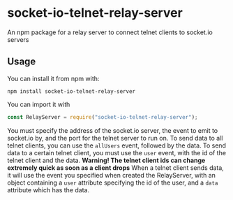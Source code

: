 # socket-io-telnet-relay-server
An npm package for a relay server to connect telnet clients to socket.io servers

## Usage
You can install it from npm with:
```
npm install socket-io-telnet-relay-server
```
You can import it with
```javascript
const RelayServer = require("socket-io-telnet-relay-server");
```
You must specify the address of the socket.io server, the event to emit to socket.io by, and the port for the telnet server to run on.
To send data to all telnet clients, you can use the ```allUsers``` event, followed by the data.
To send data to a certain telnet client, you must use the ```user``` event, with the id of the telnet client and the data.
**Warning! The telnet client ids can change extremely quick as soon as a client drops**
When a telnet client sends data, it will use the event you specified when created the RelayServer, with an object containing a ```user``` attribute specifying the id of the user, and a ```data``` attribute which has the data.
